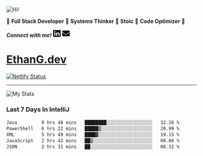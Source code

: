 <img src="https://i.giphy.com/media/3PAL5bChWnak0WJ32x/giphy.webp" alt="Hi!">

:star2: **Full Stack Developer** :star2: **Systems Thinker** :star2: **Stoic** :star2: **Code Optimizer** :star2:

***Connect with me!*** <a href="https://www.linkedin.com/in/ethan-glover/"><img src="https://raw.githubusercontent.com/eglove/eglove/eeb591600b73da426bd298d229e2fd96df019488/linkedin-brands.svg" alt="LinkedIn" width="20px" height="20px"></a> <a href="mailto:hello@ethang.email"><img src="https://raw.githubusercontent.com/eglove/eglove/47aceecf4819797d993f5facc7764cb99d0ab039/envelope-solid.svg" alt="Email" width="20px" height="20px"></a>

# [EthanG.dev](https://ethang.dev/)

[![Netlify Status](https://api.netlify.com/api/v1/badges/386a0047-e6d7-4b02-af54-535d4fdd1866/deploy-status)](https://app.netlify.com/sites/focused-elion-be8588/deploys)

<hr>

![My Stats](https://github-readme-stats.vercel.app/api?username=eglove&show_icons=true&theme=default&count_private=true)

### Last 7 Days In IntelliJ
<!--START_SECTION:waka-->
```text
Java         9 hrs 48 mins   ████████░░░░░░░░░░░░░░░░░   32.26 % 
PowerShell   6 hrs 22 mins   █████▒░░░░░░░░░░░░░░░░░░░   20.99 % 
XML          5 hrs 49 mins   ████▓░░░░░░░░░░░░░░░░░░░░   19.15 % 
JavaScript   2 hrs 42 mins   ██▒░░░░░░░░░░░░░░░░░░░░░░   08.88 % 
JSON         2 hrs 31 mins   ██░░░░░░░░░░░░░░░░░░░░░░░   08.32 % 
```
<!--END_SECTION:waka-->
